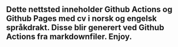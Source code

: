 ## Dette nettsted inneholder Github Actions og Github Pages med cv i norsk og engelsk språkdrakt. Disse blir generert ved Github Actions fra markdownfiler. Enjoy.
